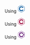 
Using <img src="https://github.com/ThaiThanhDuy/Write_something_4_fun/blob/main/ICON/iconImage/c_logo_icon.png" width="25px" alt="C"/>

Using <img src="https://github.com/ThaiThanhDuy/Write_something_4_fun/blob/main/ICON/iconImage/cplusplus_logo_icon.png" width="25px" alt="C++"/>

Using <img src="https://github.com/ThaiThanhDuy/Write_something_4_fun/blob/main/ICON/iconImage/csharp_logo_icon.png" width="25px" alt="C#"/>

